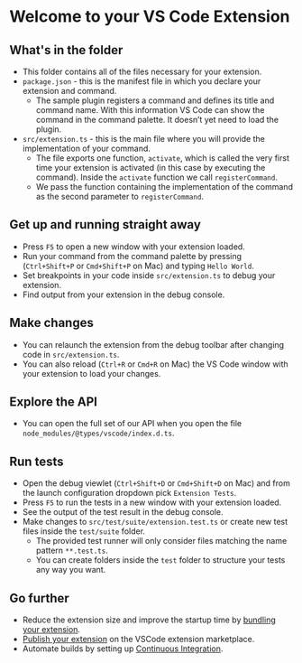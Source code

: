 # Welcome to your VS Code Extension

## What's in the folder

-   This folder contains all of the files necessary for your extension.
-   `package.json` - this is the manifest file in which you declare your
    extension and command.
    -   The sample plugin registers a command and defines its title and command
        name. With this information VS Code can show the command in the command
        palette. It doesn’t yet need to load the plugin.
-   `src/extension.ts` - this is the main file where you will provide the
    implementation of your command.
    -   The file exports one function, `activate`, which is called the very
        first time your extension is activated (in this case by executing the
        command). Inside the `activate` function we call `registerCommand`.
    -   We pass the function containing the implementation of the command as the
        second parameter to `registerCommand`.

## Get up and running straight away

-   Press `F5` to open a new window with your extension loaded.
-   Run your command from the command palette by pressing (`Ctrl+Shift+P` or
    `Cmd+Shift+P` on Mac) and typing `Hello World`.
-   Set breakpoints in your code inside `src/extension.ts` to debug your
    extension.
-   Find output from your extension in the debug console.

## Make changes

-   You can relaunch the extension from the debug toolbar after changing code in
    `src/extension.ts`.
-   You can also reload (`Ctrl+R` or `Cmd+R` on Mac) the VS Code window with
    your extension to load your changes.

## Explore the API

-   You can open the full set of our API when you open the file
    `node_modules/@types/vscode/index.d.ts`.

## Run tests

-   Open the debug viewlet (`Ctrl+Shift+D` or `Cmd+Shift+D` on Mac) and from the
    launch configuration dropdown pick `Extension Tests`.
-   Press `F5` to run the tests in a new window with your extension loaded.
-   See the output of the test result in the debug console.
-   Make changes to `src/test/suite/extension.test.ts` or create new test files
    inside the `test/suite` folder.
    -   The provided test runner will only consider files matching the name
        pattern `**.test.ts`.
    -   You can create folders inside the `test` folder to structure your tests
        any way you want.

## Go further

-   Reduce the extension size and improve the startup time by
    [bundling your extension](https://code.visualstudio.com/api/working-with-extensions/bundling-extension).
-   [Publish your extension](https://code.visualstudio.com/api/working-with-extensions/publishing-extension)
    on the VSCode extension marketplace.
-   Automate builds by setting up
    [Continuous Integration](https://code.visualstudio.com/api/working-with-extensions/continuous-integration).
